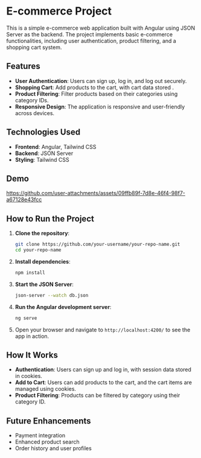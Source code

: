 # E-commerce Project

This is a simple e-commerce web application built with Angular using JSON Server as the backend. The project implements basic e-commerce functionalities, including user authentication, product filtering, and a shopping cart system.

## Features

- **User Authentication**: Users can sign up, log in, and log out securely.
- **Shopping Cart**: Add products to the cart, with cart data stored .
- **Product Filtering**: Filter products based on their categories using category IDs.
- **Responsive Design**: The application is responsive and user-friendly across devices.

## Technologies Used

- **Frontend**: Angular, Tailwind CSS
- **Backend**: JSON Server
- **Styling**: Tailwind CSS

## Demo



https://github.com/user-attachments/assets/09ffb89f-7d8e-46f4-98f7-a67128e43fcc


## How to Run the Project

1. **Clone the repository**:
    ```bash
    git clone https://github.com/your-username/your-repo-name.git
    cd your-repo-name
    ```

2. **Install dependencies**:
    ```bash
    npm install
    ```

3. **Start the JSON Server**:
    ```bash
    json-server --watch db.json
    ```

4. **Run the Angular development server**:
    ```bash
    ng serve
    ```

5. Open your browser and navigate to `http://localhost:4200/` to see the app in action.

## How It Works

- **Authentication**: Users can sign up and log in, with session data stored in cookies.
- **Add to Cart**: Users can add products to the cart, and the cart items are managed using cookies.
- **Product Filtering**: Products can be filtered by category using their category ID.
  
## Future Enhancements

- Payment integration
- Enhanced product search
- Order history and user profiles

